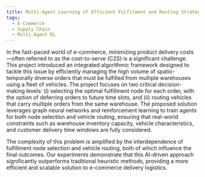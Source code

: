 ```yaml
---
title: Multi-Agent Learning of Efficient Fulfilment and Routing Strategies in E-Commerce
tags:
  - E-Commerce
  - Supply Chain
  - Multi-Agent RL
---
```


In the fast-paced world of e-commerce, minimizing product delivery costs—often referred to as the cost-to-serve (C2S) is a significant challenge. This project introduced an integrated algorithmic framework designed to tackle this issue by efficiently managing the high volume of spatio-temporally diverse orders that must be fulfilled from multiple warehouses using a fleet of vehicles. The project focuses on two critical decision-making levels: (i) selecting the optimal fulfillment node for each order, with the option of deferring orders to future time slots, and (ii) routing vehicles that carry multiple orders from the same warehouse. The proposed solution leverages graph neural networks and reinforcement learning to train agents for both node selection and vehicle routing, ensuring that real-world constraints such as warehouse inventory capacity, vehicle characteristics, and customer delivery time windows are fully considered.

The complexity of this problem is amplified by the interdependence of fulfillment node selection and vehicle routing, both of which influence the final outcomes. Our experiments demonstrate that this AI-driven approach significantly outperforms traditional heuristic methods, providing a more efficient and scalable solution to e-commerce delivery logistics.


<!--more-->
